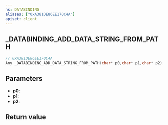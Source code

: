 ```yaml
---
ns: DATABINDING
aliases: ["0xA381DE86EE170C4A"]
apiset: client
---
```

## _DATABINDING_ADD_DATA_STRING_FROM_PATH

```c
// 0xA381DE86EE170C4A
Any _DATABINDING_ADD_DATA_STRING_FROM_PATH(char* p0,char* p1,char* p2);
```


## Parameters
* **p0**:
* **p1**:
* **p2**:

## Return value